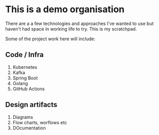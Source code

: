 # This is a demo organisation 

There are a a few technologies and approaches I've wanted to use but haven't had space in working life to try. This is my scratchpad.

Some of the project work here will include:

## Code / Infra
1. Kubernetes
2. Kafka
3. Spring Boot
4. Golang
5. GitHub Actions

## Design artifacts
1. Diagrams
2. Flow charts, worflows etc
3. DOcumentation
